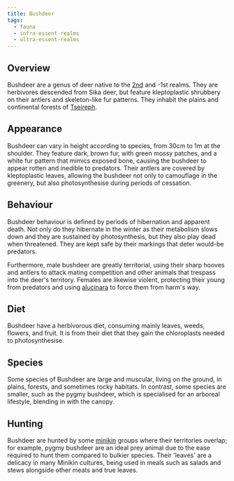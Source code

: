 ```yaml
---
title: Bushdeer
tags:
  - fauna
  - infra-essent-realms
  - ultra-essent-realms
---
```

## Overview
Bushdeer are a genus of deer native to the [2nd](lore/2nd-realm.md) and -1st realms. They are herbivores descended from Sika deer, but feature kleptoplastic shrubbery on their antlers and skeleton-like fur patterns. They inhabit the plains and continental forests of [Tseireph](lore/2nd-realm/tseireph.md).
## Appearance
Bushdeer can vary in height according to species, from 30cm to 1m at the shoulder. They feature dark, brown fur, with green mossy patches, and a white fur pattern that mimics exposed bone, causing the bushdeer to appear rotten and inedible to predators. Their antlers are covered by kleptoplastic leaves, allowing the bushdeer not only to camouflage in the greenery, but also photosynthesise during periods of cessation.
## Behaviour
Bushdeer behaviour is defined by periods of hibernation and apparent death. Not only do they  hibernate in the winter as their metabolism slows down and they are sustained by photosynthesis, but they also play dead when threatened. They are kept safe by their markings that deter would-be predators.

Furthermore, male bushdeer are greatly territorial, using their sharp hooves and antlers to attack mating competition and other animals that trespass into the deer's territory. Females are likewise violent, protecting their young from predators and using [alucinara](cosmology/alucinara.md) to force them from harm's way.
## Diet
Bushdeer have a herbivorous diet, consuming mainly leaves, weeds, flowers, and fruit. It is from their diet that they gain the chloroplasts needed to photosynthesise.
## Species
Some species of Bushdeer are large and muscular, living on the ground, in plains, forests, and sometimes rocky habitats. In contrast, some species are smaller, such as the pygmy bushdeer, which is specialised for an arboreal lifestyle, blending in with the canopy.
## Hunting
Bushdeer are hunted by some [minikin](fauna/old/minikin.md) groups where their territories overlap; for example, pygmy bushdeer are an ideal prey animal due to the ease required to hunt them compared to bulkier species. Their 'leaves' are a delicacy in many Minikin cultures, being used in meals such as salads and stews alongside other meats and true leaves.